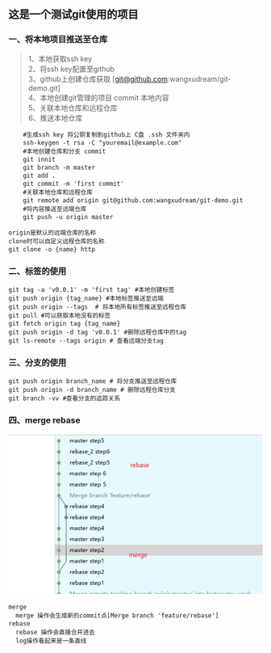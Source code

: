 ## 这是一个测试git使用的项目

### 一、将本地项目推送至仓库

> 1、本地获取ssh key  
> 2、将ssh key配置至github  
> 3、github上创建仓库获取  [git@github.com:wangxudream/git-demo.git]  
> 4、本地创建git管理的项目 commit 本地内容   
> 5、关联本地仓库和远程仓库  
> 6、推送本地仓库

```shell
    #生成ssh key 将公钥复制到github上 C盘 .ssh 文件夹内
    ssh-keygen -t rsa -C "youremail@example.com"
    #本地创建仓库和分支 commit
    git innit 
    git branch -m master
    git add .
    git commit -m 'first commit' 
    #关联本地仓库和远程仓库
    git remote add origin git@github.com:wangxudream/git-demo.git
    #将内容推送至远端仓库 
    git push -u origin master 
```

```text
origin是默认的远端仓库的名称
clone时可以自定义远程仓库的名称
git clone -o {name} http 

```

### 二、标签的使用

```shell
git tag -a 'v0.0.1' -m 'first tag' #本地创建标签
git push origin {tag_name} #本地标签推送至远端
git push origin --tags  # 将本地所有标签推送至远程仓库
git pull #可以获取本地没有的标签
git fetch origin tag {tag_name}
git push origin -d tag 'v0.0.1' #删除远程仓库中的tag
git ls-remote --tags origin # 查看远端分支tag
```

### 三、分支的使用

```shell
git push origin branch_name # 将分支推送至远程仓库
git push origin -d branch_name # 删除远程仓库分支
git branch -vv #查看分支的追踪关系
```
### 四、merge rebase
![img_1.png](img_1.png)
```text
merge
  merge 操作会生成新的commit点[Merge branch 'feature/rebase']
rebase
  rebase 操作会直接合并进去
  log操作看起来是一条直线
```